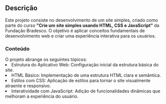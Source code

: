 <h2>Descrição</h2>
Este projeto consiste no desenvolvimento de um site simples, criado como parte do curso <b>"Crie um site simples usando HTML, CSS e JavaScript"</b> da Fundação Bradesco. O objetivo é aplicar conceitos fundamentais de desenvolvimento web e criar uma experiência interativa para os usuários.

<h3>Conteúdo</h3>
O projeto abrange os seguintes tópicos:

<li>Estrutura do Aplicativo Web: Configuração inicial da estrutura básica do site.</li>
<li>HTML Básico: Implementação de uma estrutura HTML clara e semântica.</li>
<li>Estilos com CSS: Aplicação de estilos para tornar o site visualmente atraente e responsivo.</li>
<li>Interatividade com JavaScript: Adição de funcionalidades dinâmicas que melhoram a experiência do usuário.</li>
